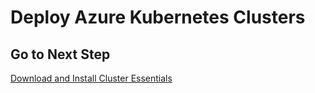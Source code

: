 # Deploy Azure Kubernetes Clusters

## Go to Next Step

[Download and Install Cluster Essentials](../tap-prereqs/01-download-and-install-cluster-essentials.md)
